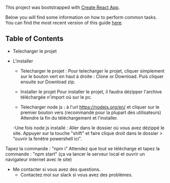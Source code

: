 This project was bootstrapped with [Create React App](https://github.com/facebookincubator/create-react-app).

Below you will find some information on how to perform common tasks.<br>
You can find the most recent version of this guide [here](https://github.com/facebookincubator/create-react-app/blob/master/packages/react-scripts/template/README.md).

## Table of Contents

- Telecharger le projet
- L'installer

  - Telecharger le projet : 
Pour telecharger le projet, cliquer simplement sur le bouton vert en haut à droite : Clone or Download. Puis cliquer ensuite sur Download zip.

  - Installer le projet
Pour installer le projet, il faudra dézipper l'archive téléchargée n'import où sur le pc.
  
  - Telecharger node js : 
à l'url https://nodejs.org/en/
et cliquer sur le premier bouton vers (recommandé pour la plupart des utilisateurs)
Attendre la fin du téléchargement et l'installer.

  -Une fois node js installé : 
Aller dans le dossier où vous avez dézippé le site. Appuyer sur la touche "shift" et faire clique droit dans le dossier > "ouvrir la fenêtre powershell ici".

Tapez la commande : "npm i"
Attendez que tout se télécharge et
tapez la commande : "npm start"
(ça va lancer le serveur local et ouvrir un navigateur internet avec le site)

- Me contacter si vous avez des questions.
  - Contactez moi sur slack si vous avez des problèmes.